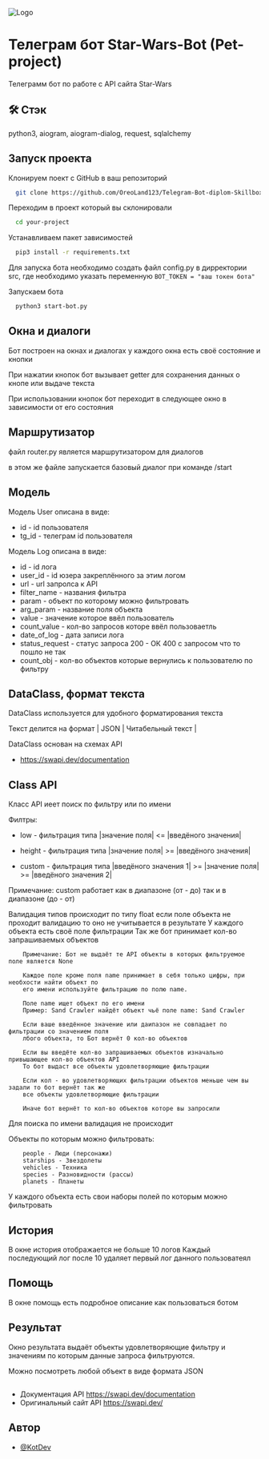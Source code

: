 ![Logo](https://loodibee.com/wp-content/uploads/Star-Wars-transparent-logo.png)

# Телеграм бот Star-Wars-Bot (Pet-project)

Телеграмм бот по работе с API сайта Star-Wars

## 🛠 Стэк
python3, aiogram, aiogram-dialog, request, sqlalchemy

## Запуск проекта

Клонируем поект с GitHub в ваш репозиторий

```bash
  git clone https://github.com/OreoLand123/Telegram-Bot-diplom-Skillbox.git
```

Переходим в проект который вы склонировали

```bash
  cd your-project
```

Устанавливаем пакет зависимостей

```bash
  pip3 install -r requirements.txt
```

Для запуска бота необходимо создать файл config.py в дирректории src, где необходимо указать переменную `BOT_TOKEN = "ваш токен бота"`

Запускаем бота
```bash
  python3 start-bot.py
```

## Окна и диалоги

Бот построен на окнах и диалогах
у каждого окна есть своё состояние и кнопки

При нажатии кнопок бот вызывает getter для сохранения данных о кнопе или выдаче текста

При использовании кнопок бот переходит в следующее окно в зависимости от его состояния

## Маршрутизатор

файл router.py является маршрутизатором для диалогов

в этом же файле запускается базовый диалог при команде /start


## Модель

Модель User описана в виде:

- id - id пользователя
- tg_id - телеграм id пользователя

Модель Log описана в виде:

- id - id лога
- user_id - id юзера закреплённого за этим логом
- url - url запролса к API
- filter_name - названия фильтра
- param - объект по которому можно фильтровать
- arg_param - название поля объекта
- value - значение которое ввёл пользователь
- count_value - кол-во запросов которе ввёл пользоваетль
- date_of_log - дата записи лога
- status_request - статус запроса 200 - ОК 400 c запросом что то пошло не так
- count_obj - кол-во объектов которые вернулись к пользователю по фильтру

## DataClass, формат текста

DataClass используется для удобного форматирования текста

Текст делится на формат | JSON | Читабельный текст |

DataClass основан на схемах API
- https://swapi.dev/documentation

## Class API

Класс API иеет поиск по фильтру или по имени

Филтры:
- low - фильтрация типа |значение поля| <= |введёного значения|

- height - фильтрация типа |значение поля| >= |введёного значения|

- custom -  фильтрация типа |введёного значения 1|  >= |значение поля| >= |введёного значения 2|

Примечание: custom работает как в диапазоне (от - до) так и в диапазоне (до - от)


Валидация типов происходит по типу float если поле объекта не проходит валидацию то оно не учитывается в результате
        У каждого объекта есть своё поле фильтрации
        Так же бот принимает кол-во запрашиваемых объектов

        Примечание: Бот не выдаёт те API объекты в которых фильтруемое поле является None

        Каждое поле кроме поля name принимает в себя только цифры, при необхости найти объект по
        его имени используйте фильтрацию по полю name.

        Поле name ищет объект по его имени
        Пример: Sand Crawler найдёт объект чьё поле name: Sand Crawler

        Если ваше введённое значение или даипазон не совпадает по фильтрации со значением поля
        лбого объекта, то Бот вернёт 0 кол-во объектов

        Если вы введёте кол-во запрашиваемых объектов изначально привышающее кол-во объектов API
        То бот выдаст все объекты удовлетворяющие фильтрации

        Если кол - во удовлетворяющих фильтрации объектов меньше чем вы задали то бот вернёт так же
        все объекты удовлетворяющие фильтрации

        Иначе бот вернёт то кол-во объектов которе вы запросили

Для поиска по имени валидация не происходит

Объекты по которым можно фильтровать:

        people - Люди (персонажи)
        starships - Звездолеты
        vehicles - Техника
        species - Разновидности (рассы)
        planets - Планеты
        
У каждого объекта есть свои наборы полей по которым можно фильтровать


## История
В окне история отображается не больше 10 логов
Каждый последующий лог после 10 удаляет первый лог данного пользоватеял

## Помощь
В окне помощь есть подробное описание как пользоваться ботом

## Результат
Окно результата выдаёт объекты удовлетворяющие фильтру и значениям по которым данные запроса фильтруются.

Можно посмотреть любой объект в виде формата JSON


##

- Документация API https://swapi.dev/documentation
- Оригинальный сайт API https://swapi.dev/

## Автор

- [@KotDev](https://github.com/KotDev)
